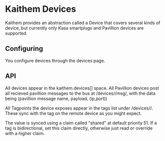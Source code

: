 # Kaithem Devices

Kaithem provides an abstraction called a Device that covers several kinds of device, but currently only
Kasa smartplugs and Pavillion devices are supported.

## Configuring

You configure devices through the devices page.

## API

All devices appear in the kaithem.devices[] space. All Pavillion devices post all recieved pavillion messages to the bus at /devices/<DEVNAME>/msg/<TARGET>, with the data being (pavillion message name, payload, (ip,port))

All Tagpoints the device exposes appear in the tags list under  /devices/<DEVNAME>/<TAGNAME>. These sync with the tag on the remote device as you might expect.

The value is synced using a claim called "shared" at default priority 51. If a tag is bidirectional, set this claim directly, otherwise just read or override with a higher claim.